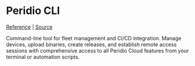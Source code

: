 # Peridio CLI

[Reference](/peridio-cli) | [Source](https://github.com/peridio/peridio-cli)

Command-line tool for fleet management and CI/CD integration. Manage devices, upload binaries, create releases, and establish remote access sessions with comprehensive access to all Peridio Cloud features from your terminal or automation scripts.
